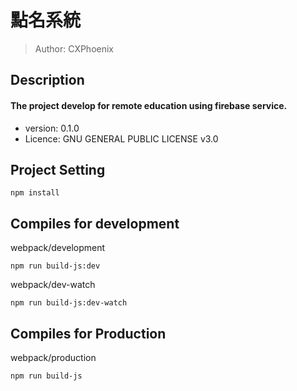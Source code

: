 # 點名系統
> Author: CXPhoenix

## Description
#### The project develop for remote education using firebase service.

* version: 0.1.0
* Licence: GNU GENERAL PUBLIC LICENSE v3.0

## Project Setting
    npm install

## Compiles for development
webpack/development

    npm run build-js:dev

webpack/dev-watch

    npm run build-js:dev-watch

## Compiles for Production
webpack/production

    npm run build-js
